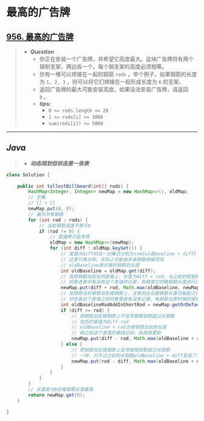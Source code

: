 # 最高的广告牌

## [956. 最高的广告牌](https://leetcode.cn/problems/tallest-billboard/)

> - ***Question***
>   - 你正在安装一个广告牌，并希望它高度最大。这块广告牌将有两个钢制支架，两边各一个。每个钢支架的高度必须相等。
>   - 你有一堆可以焊接在一起的钢筋 `rods` 。举个例子，如果钢筋的长度为 `1, 2, 3` ，则可以将它们焊接在一起形成长度为 `6` 的支架。
>   - 返回广告牌的最大可能安装高度。如果没法安装广告牌，请返回 `0` 。
>   - ***tips:***
>     - `0 <= rods.length <= 20`
>     - `1 <= rods[i] <= 1000`
>     - `sum(rods[i]) <= 5000`

---

## *Java*

> - ***动态规划但状态是一张表***

```java
class Solution {
    
    public int tallestBillboard(int[] rods) {
        HashMap<Integer, Integer> newMap = new HashMap<>(), oldMap;
        // 空集
        // {} + {}
        newMap.put(0, 0);
        // 遍历所有钢筋
        for (int rod : rods) {
            // 当前钢筋高度不等于0
            if (rod != 0) {
                // 直接拷贝给老表
                oldMap = new HashMap<>(newMap);
                for (int diff : oldMap.keySet()) {
                    // 差值为diff的这一对集合分别为sum{oldBaseline + diff} - sum{oldBaseline} = diff
                    // 这里只表示和，实际上可能由多条钢筋拼接而成
                    // oldBaseline表示矮的钢筋的长度
                    int oldBaseline = oldMap.get(diff);
                    // 我把钢筋加到长的那条上，长度为diff + rod，与之前的短钢筋产生新的差值rod+diff
                    // 检查老表中有没有这个差值的记录，有就拿它的矮钢筋长度进行比较，能抬高基线就抬，不然就是一条新的记录，直接加
                    newMap.put(diff + rod, Math.max(oldBaseline, newMap.getOrDefault(rod + diff, 0)));
                    // 我想把当前钢筋加到矮钢筋上，注意加长后矮钢筋长度可能超过长钢筋长度，要用绝对值算差值
                    // 并检查这个差值之前的表里面有没有记录，有就拿出那时候的矮钢筋长度，没有就返回0
                    int oldBaselineRodAddInShortRod = newMap.getOrDefault(Math.abs(rod - diff), 0);
                    if (diff >= rod) {
                        // 把钢筋加在矮钢筋上不会导致矮钢筋超过长钢筋
                        // 加后的差值为diff-rod
                        // oldBaseline + rod为矮钢筋加长的长度
                        // 和之前这个差值的基线比较，抬高就更新
                        newMap.put(diff - rod, Math.max(oldBaseline + rod, oldBaselineRodAddInShortRod));
                    } else {
                        // 把钢筋加在矮钢筋上会导致矮钢筋超过长钢筋
                        // 一样，只不过之前的长钢筋oldBaseline + diff变成了短钢筋，和之前记录比较一下看看能不能抬高基线
                        newMap.put(rod - diff, Math.max(oldBaseline + diff, oldBaselineRodAddInShortRod));
                    }
                }
            }
        }
        // 长度差为0且矮钢筋长度最高
        return newMap.get(0);
    }
    
}
```
